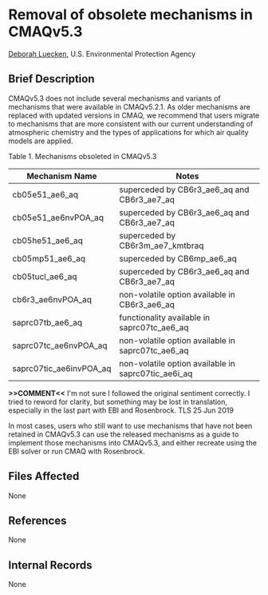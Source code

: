 # Removal of obsolete mechanisms in CMAQv5.3

[Deborah Luecken](mailto:luecken.deborah@epa.gov), U.S. Environmental Protection Agency

## Brief Description

CMAQv5.3 does not include several mechanisms and variants of mechanisms that were available in CMAQv5.2.1. As older mechanisms are replaced with updated versions in CMAQ, we recommend that users migrate to mechanisms that are more consistent with our current understanding of atmospheric chemistry and the types of applications for which air quality models are applied.  

Table 1. Mechanisms obsoleted in CMAQv5.3 

|Mechanism Name| Notes |                                  
| ----------------------- | ------------------------------------------------------- |
|cb05e51_ae6_aq | superceded by CB6r3_ae6_aq and CB6r3_ae7_aq |
|cb05e51_ae6nvPOA_aq | superceded by CB6r3_ae6_aq and CB6r3_ae7_aq |
|cb05he51_ae6_aq | superceded by CB6r3m_ae7_kmtbraq |
|cb05mp51_ae6_aq | superceded by CB6mp_ae6_aq |
|cb05tucl_ae6_aq | superceded by CB6r3_ae6_aq and CB6r3_ae7_aq|
|cb6r3_ae6nvPOA_aq | non-volatile option available in CB6r3_ae6_aq |
|saprc07tb_ae6_aq | functionality available in saprc07tc_ae6_aq|
|saprc07tc_ae6nvPOA_aq | non-volatile option available  in saprc07tc_ae6_aq|
|saprc07tic_ae6invPOA_aq | non-volatile option available in saprc07tic_ae6i_aq|

**>>COMMENT<<** I'm not sure I followed the original sentiment correctly.  I tried to reword for clarity, but something may be lost in translation, especially in the last part with EBI and Rosenbrock.  TLS 25 Jun 2019

In most cases, users who still want to use mechanisms that have not been retained in CMAQv5.3 can use the released mechanisms as a guide to implement those mechanisms into CMAQv5.3, and either recreate using the EBI solver or run CMAQ with Rosenbrock.  

## Files Affected
None

## References
None

## Internal Records
None



